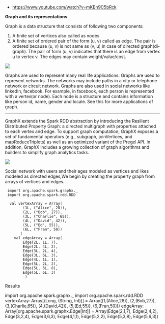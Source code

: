 * https://www.youtube.com/watch?v=mKEn9C5bRck

**Graph and its representations**

Graph is a data structure that consists of following two components:

1. A finite set of vertices also called as nodes.
2. A finite set of ordered pair of the form (u, v) called as edge. The pair is ordered because (u, v) is not same as (v, u) in case of directed graph(di-graph). The pair of form (u, v) indicates that there is an edge from vertex u to vertex v. The edges may contain weight/value/cost.

![](http://image.slidesharecdn.com/walldisplay3dshapes-140407062304-phpapp01/95/wall-display-3dshapes-3-638.jpg)

Graphs are used to represent many real life applications: Graphs are used to represent networks. The networks may include paths in a city or telephone network or circuit network. Graphs are also used in social networks like linkedIn, facebook. For example, in facebook, each person is represented with a vertex(or node). Each node is a structure and contains information like person id, name, gender and locale. See this for more applications of graph.

-----------------------------------------------

GraphX extends the Spark RDD abstraction by introducing the Resilient Distributed Property Graph: a directed multigraph with properties attached to each vertex and edge. To support graph computation, GraphX exposes a set of fundamental operators (e.g., subgraph, joinVertices, and mapReduceTriplets) as well as an optimized variant of the Pregel API. In addition, GraphX includes a growing collection of graph algorithms and builders to simplify graph analytics tasks.


![](http://ampcamp.berkeley.edu/big-data-mini-course/img/social_graph.png)

Social network with users and their ages modeled as vertices and likes modeled as directed edges,We begin by creating the property graph from arrays of vertices and edges. 


     import org.apache.spark.graphx._
     import org.apache.spark.rdd.RDD

      val vertexArray = Array(
            (1L, ("Alice", 28)),
            (2L, ("Bob", 27)),
            (3L, ("Charlie", 65)),
            (4L, ("David", 42)),
            (5L, ("Ed", 55)),
            (6L, ("Fran", 50))
           )
        val edgeArray = Array(
            Edge(2L, 1L, 7),
            Edge(2L, 4L, 2),
            Edge(3L, 2L, 4),
            Edge(3L, 6L, 3),
            Edge(4L, 1L, 1),
            Edge(5L, 2L, 2),
            Edge(5L, 3L, 8),
            Edge(5L, 6L, 3)
             )


Results 

import org.apache.spark.graphx._
import org.apache.spark.rdd.RDD
vertexArray: Array[(Long, (String, Int))] = Array((1,(Alice,28)), (2,(Bob,27)), (3,(Charlie,65)), (4,(David,42)), (5,(Ed,55)), (6,(Fran,50)))
edgeArray: Array[org.apache.spark.graphx.Edge[Int]] = Array(Edge(2,1,7), Edge(2,4,2), Edge(3,2,4), Edge(3,6,3), Edge(4,1,1), Edge(5,2,2), Edge(5,3,8), Edge(5,6,3))
